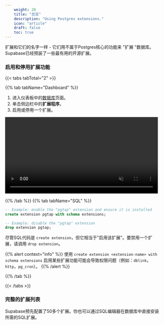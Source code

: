 ```yaml
---
    weight: 28
    title: "总览"
    description: "Using Postgres extensions."
    icon: "article"
    draft: false
    toc: true
---
```


扩展和它们的名字一样 - 它们用不属于Postgres核心的功能来 "扩展 "数据库。
Supabase已经预装了一些最有用的开源扩展。

### 启用和停用扩展功能

{{< tabs tabTotal="2" >}}

  

{{% tab tabName="Dashboard" %}}



1. 进入仪表板中的[数据库](https://app.supabase.com/project/_/database/tables)页面。 
2. 单击侧边栏中的**扩展程序**。
3. 启用或停用一个扩展。

<video width="99%" muted playsInline controls={true}>
  <source src="../../../videos/toggle-extensions.mp4" type="video/mp4" muted playsInline />
</video>



{{% /tab %}}
{{% tab tabName="SQL" %}}



```sql
-- Example: enable the "pgtap" extension and ensure it is installed
create extension pgtap with schema extensions;

-- Example: disable the "pgtap" extension
drop extension pgtap;
```

尽管SQL代码是 `create extension`，但它相当于"启用该扩展"。要禁用一个扩展，请调用 `drop extension`。

{{% alert context="info" %}}
使用 `create extension <extension-name> with schema extensions` 启用某些扩展功能可能会导致权限问题（例如：`dblink`，`http`，`pg_cron`）。
{{% /alert %}}



{{% /tab %}}

{{< /tabs >}}

### 完整的扩展列表

Supabase预先配置了50多个扩展。你也可以通过SQL编辑器在数据库中直接安装所需的SQL扩展。

<Extensions />


